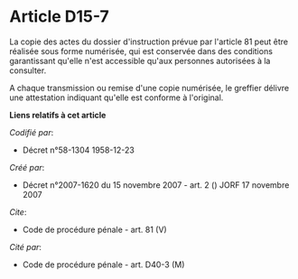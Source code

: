 # Article D15-7

La copie des actes du dossier d'instruction prévue par l'article 81 peut être réalisée sous forme numérisée, qui est
conservée dans des conditions garantissant qu'elle n'est accessible qu'aux personnes autorisées à la consulter. 

A chaque transmission ou remise d'une copie numérisée, le greffier délivre une attestation indiquant qu'elle est conforme à
l'original.

**Liens relatifs à cet article**

_Codifié par_:

  - Décret n°58-1304 1958-12-23

_Créé par_:

  - Décret n°2007-1620 du 15 novembre 2007 - art. 2 () JORF 17 novembre 2007

_Cite_:

  - Code de procédure pénale - art. 81 (V)

_Cité par_:

  - Code de procédure pénale - art. D40-3 (M)
